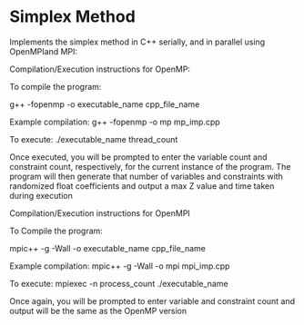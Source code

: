 # Simplex Method
Implements the simplex method in C++ serially, and in parallel using OpenMPIand MPI:

Compilation/Execution instructions for OpenMP:

To compile the program:

g++ -fopenmp -o executable_name cpp_file_name

Example compilation:
g++ -fopenmp -o mp mp_imp.cpp

To execute:
./executable_name thread_count

Once executed, you will be prompted to enter the variable count and constraint
count, respectively, for the current instance of the program.
The program will then generate that number of variables and constraints with
randomized float coefficients and output a max Z value and time taken during
execution

Compilation/Execution instructions for OpenMPI

To Compile the program:

mpic++ -g -Wall -o executable_name cpp_file_name

Example compilation:
mpic++ -g -Wall -o mpi mpi_imp.cpp

To execute:
mpiexec -n process_count ./executable_name

Once again, you will be prompted to enter variable and constraint count and
output will be the same as the OpenMP version
